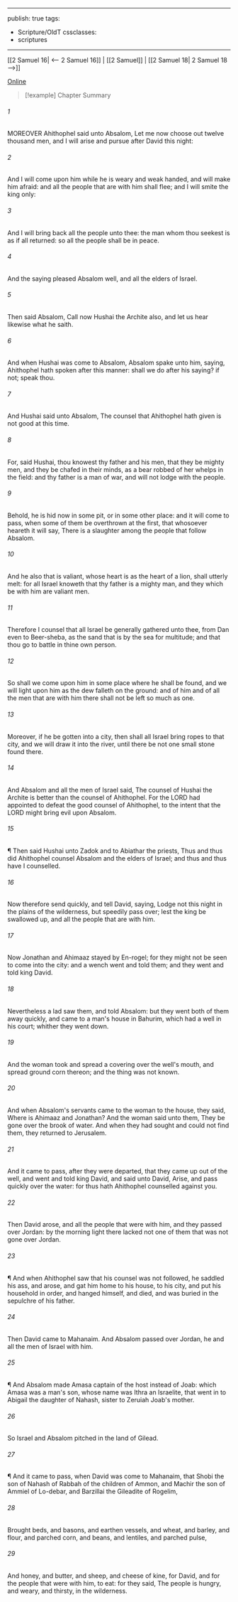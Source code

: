 

---
publish: true
tags:
  - Scripture/OldT
cssclasses:
  - scriptures
---
[[2 Samuel 16| <-- 2 Samuel 16]] | [[2 Samuel]] | [[2 Samuel 18| 2 Samuel 18 -->]]

[Online](https://churchofjesuschrist.org/study/scriptures/ot/2-sam/17?lang=eng)

>[!example] Chapter Summary
>
###### 1
MOREOVER Ahithophel said unto Absalom, Let me now choose out twelve thousand men, and I will arise and pursue after David this night:
###### 2
And I will come upon him while he is weary and weak handed, and will make him afraid: and all the people that are with him shall flee; and I will smite the king only:
###### 3
And I will bring back all the people unto thee: the man whom thou seekest is as if all returned: so all the people shall be in peace.
###### 4
And the saying pleased Absalom well, and all the elders of Israel.
###### 5
Then said Absalom, Call now Hushai the Archite also, and let us hear likewise what he saith.
###### 6
And when Hushai was come to Absalom, Absalom spake unto him, saying, Ahithophel hath spoken after this manner: shall we do after his saying?  if not; speak thou.
###### 7
And Hushai said unto Absalom, The counsel that Ahithophel hath given is not good at this time.
###### 8
For, said Hushai, thou knowest thy father and his men, that they be mighty men, and they be chafed in their minds, as a bear robbed of her whelps in the field: and thy father is a man of war, and will not lodge with the people.
###### 9
Behold, he is hid now in some pit, or in some other place: and it will come to pass, when some of them be overthrown at the first, that whosoever heareth it will say, There is a slaughter among the people that follow Absalom.
###### 10
And he also that is valiant, whose heart is as the heart of a lion, shall utterly melt: for all Israel knoweth that thy father is a mighty man, and they which be with him are valiant men.
###### 11
Therefore I counsel that all Israel be generally gathered unto thee, from Dan even to Beer-sheba, as the sand that is by the sea for multitude; and that thou go to battle in thine own person.
###### 12
So shall we come upon him in some place where he shall be found, and we will light upon him as the dew falleth on the ground: and of him and of all the men that are with him there shall not be left so much as one.
###### 13
Moreover, if he be gotten into a city, then shall all Israel bring ropes to that city, and we will draw it into the river, until there be not one small stone found there.
###### 14
And Absalom and all the men of Israel said, The counsel of Hushai the Archite is better than the counsel of Ahithophel.  For the LORD had appointed to defeat the good counsel of Ahithophel, to the intent that the LORD might bring evil upon Absalom.
###### 15
¶ Then said Hushai unto Zadok and to Abiathar the priests, Thus and thus did Ahithophel counsel Absalom and the elders of Israel; and thus and thus have I counselled.
###### 16
Now therefore send quickly, and tell David, saying, Lodge not this night in the plains of the wilderness, but speedily pass over; lest the king be swallowed up, and all the people that are with him.
###### 17
Now Jonathan and Ahimaaz stayed by En-rogel; for they might not be seen to come into the city: and a wench went and told them; and they went and told king David.
###### 18
Nevertheless a lad saw them, and told Absalom: but they went both of them away quickly, and came to a man's house in Bahurim, which had a well in his court; whither they went down.
###### 19
And the woman took and spread a covering over the well's mouth, and spread ground corn thereon; and the thing was not known.
###### 20
And when Absalom's servants came to the woman to the house, they said, Where is Ahimaaz and Jonathan?  And the woman said unto them, They be gone over the brook of water.  And when they had sought and could not find them, they returned to Jerusalem.
###### 21
And it came to pass, after they were departed, that they came up out of the well, and went and told king David, and said unto David, Arise, and pass quickly over the water: for thus hath Ahithophel counselled against you.
###### 22
Then David arose, and all the people that were with him, and they passed over Jordan: by the morning light there lacked not one of them that was not gone over Jordan.
###### 23
¶ And when Ahithophel saw that his counsel was not followed, he saddled his ass, and arose, and gat him home to his house, to his city, and put his household in order, and hanged himself, and died, and was buried in the sepulchre of his father.
###### 24
Then David came to Mahanaim.  And Absalom passed over Jordan, he and all the men of Israel with him.
###### 25
¶ And Absalom made Amasa captain of the host instead of Joab: which Amasa was a man's son, whose name was Ithra an Israelite, that went in to Abigail the daughter of Nahash, sister to Zeruiah Joab's mother.
###### 26
So Israel and Absalom pitched in the land of Gilead.
###### 27
¶ And it came to pass, when David was come to Mahanaim, that Shobi the son of Nahash of Rabbah of the children of Ammon, and Machir the son of Ammiel of Lo-debar, and Barzillai the Gileadite of Rogelim,
###### 28
Brought beds, and basons, and earthen vessels, and wheat, and barley, and flour, and parched corn, and beans, and lentiles, and parched pulse,
###### 29
And honey, and butter, and sheep, and cheese of kine, for David, and for the people that were with him, to eat: for they said, The people is hungry, and weary, and thirsty, in the wilderness.



